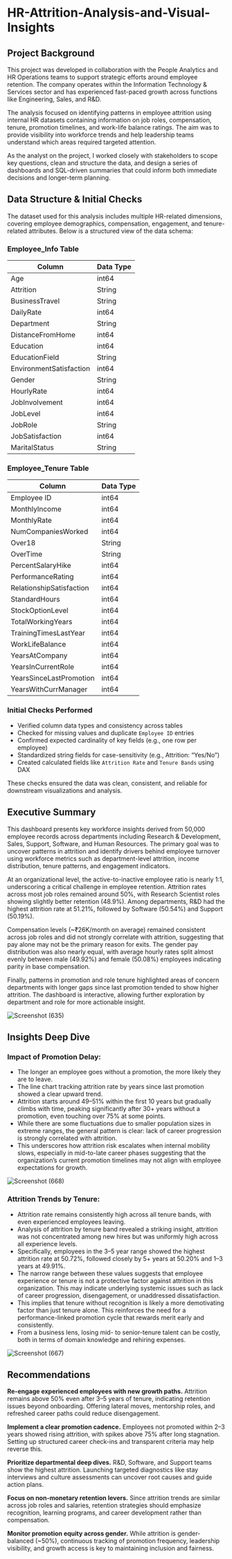 # HR-Attrition-Analysis-and-Visual-Insights
## Project Background
This project was developed in collaboration with the People Analytics and HR Operations teams to support strategic efforts around employee retention. The company operates within the Information Technology & Services sector and has experienced fast-paced growth across functions like Engineering, Sales, and R&D.

The analysis focused on identifying patterns in employee attrition using internal HR datasets containing information on job roles, compensation, tenure, promotion timelines, and work-life balance ratings. The aim was to provide visibility into workforce trends and help leadership teams understand which areas required targeted attention.

As the analyst on the project, I worked closely with stakeholders to scope key questions, clean and structure the data, and design a series of dashboards and SQL-driven summaries that could inform both immediate decisions and longer-term planning.
 
##  Data Structure & Initial Checks
The dataset used for this analysis includes multiple HR-related dimensions, covering employee demographics, compensation, engagement, and tenure-related attributes. Below is a structured view of the data schema:

###  Employee_Info Table

| Column               | Data Type |    
|----------------------|-----------|
| Age                  | int64     |
| Attrition            | String    |
| BusinessTravel       | String    |
| DailyRate            | int64     |
| Department           | String    |
| DistanceFromHome     | int64     |
| Education            | int64     |
| EducationField       | String    |
| EnvironmentSatisfaction | int64  |
| Gender               | String    |
| HourlyRate           | int64     |
| JobInvolvement       | int64     |
| JobLevel             | int64     |
| JobRole              | String    |
| JobSatisfaction      | int64     |
| MaritalStatus        | String    |


###  Employee_Tenure Table

| Column                   | Data Type |
|--------------------------|-----------|
| Employee ID              | int64     |
| MonthlyIncome            | int64     |
| MonthlyRate              | int64     |
| NumCompaniesWorked       | int64     |
| Over18                   | String    |
| OverTime                 | String    |
| PercentSalaryHike        | int64     |
| PerformanceRating        | int64     |
| RelationshipSatisfaction | int64     |
| StandardHours            | int64     |
| StockOptionLevel         | int64     |
| TotalWorkingYears        | int64     |
| TrainingTimesLastYear    | int64     |
| WorkLifeBalance          | int64     |
| YearsAtCompany           | int64     |
| YearsInCurrentRole       | int64     |
| YearsSinceLastPromotion  | int64     |
| YearsWithCurrManager     | int64     |



###  Initial Checks Performed

- Verified column data types and consistency across tables  
- Checked for missing values and duplicate `Employee ID` entries  
- Confirmed expected cardinality of key fields (e.g., one row per employee)  
- Standardized string fields for case-sensitivity (e.g., Attrition: “Yes/No”)  
- Created calculated fields like `Attrition Rate` and `Tenure Bands` using DAX  

These checks ensured the data was clean, consistent, and reliable for downstream visualizations and analysis.


## Executive Summary
This dashboard presents key workforce insights derived from 50,000 employee records across departments including Research & Development, Sales, Support, Software, and Human Resources. The primary goal was to uncover patterns in attrition and identify drivers behind employee turnover using workforce metrics such as department-level attrition, income distribution, tenure patterns, and engagement indicators.

At an organizational level, the active-to-inactive employee ratio is nearly 1:1, underscoring a critical challenge in employee retention. Attrition rates across most job roles remained around 50%, with Research Scientist roles showing slightly better retention (48.9%). Among departments, R&D had the highest attrition rate at 51.21%, followed by Software (50.54%) and Support (50.19%).

Compensation levels (~₹26K/month on average) remained consistent across job roles and did not strongly correlate with attrition, suggesting that pay alone may not be the primary reason for exits. The gender pay distribution was also nearly equal, with average hourly rates split almost evenly between male (49.92%) and female (50.08%) employees indicating parity in base compensation.

Finally, patterns in promotion and role tenure highlighted areas of concern departments with longer gaps since last promotion tended to show higher attrition. The dashboard is interactive, allowing further exploration by department and role for more actionable insight.


![Screenshot (635)](https://github.com/user-attachments/assets/b0dc21f0-3eca-4119-a675-3c7057f17085)


## Insights Deep Dive
### Impact of Promotion Delay:
- The longer an employee goes without a promotion, the more likely they are to leave.
-	The line chart tracking attrition rate by years since last promotion showed a clear upward trend.
-	Attrition starts around 49–51% within the first 10 years but gradually climbs with time, peaking significantly after 30+ years without a promotion, even touching over 75% at some points.
-	While there are some fluctuations due to smaller population sizes in extreme ranges, the general pattern is clear: lack of career progression is strongly correlated with attrition.
-	 This underscores how attrition risk escalates when internal mobility slows, especially in mid-to-late career phases suggesting that the organization’s current promotion timelines may not align with employee expectations for growth.

![Screenshot (668)](https://github.com/user-attachments/assets/052ac984-f65e-4415-a0ae-d1805b1924fc)


### Attrition Trends by Tenure:
 - Attrition rate remains consistently high across all tenure bands, with even experienced employees leaving.
- Analysis of attrition by tenure band revealed a striking insight, attrition was not concentrated among new hires but was uniformly high across all experience levels.
-	Specifically, employees in the 3–5 year range showed the highest attrition rate at 50.72%, followed closely by 5+ years at 50.20% and 1–3 years at 49.91%.
-	The narrow range between these values suggests that employee experience or tenure is not a protective factor against attrition in this organization. This may indicate underlying systemic issues such as lack of career progression, disengagement, or unaddressed dissatisfaction.
-	This implies that tenure without recognition is likely a more demotivating factor than just tenure alone.	This reinforces the need for a performance-linked promotion cycle that rewards merit early and consistently.
-	From a business lens, losing mid- to senior-tenure talent can be costly, both in terms of domain knowledge and rehiring expenses. 

![Screenshot (667)](https://github.com/user-attachments/assets/be52fbc8-b070-4ee8-b949-d6c3321d0b28)

## Recommendations
**Re-engage experienced employees with new growth paths.**
Attrition remains above 50% even after 3–5 years of tenure, indicating retention issues beyond onboarding. Offering lateral moves, mentorship roles, and refreshed career paths could reduce disengagement.

**Implement a clear promotion cadence.**
Employees not promoted within 2–3 years showed rising attrition, with spikes above 75% after long stagnation. Setting up structured career check-ins and transparent criteria may help reverse this.

**Prioritize departmental deep dives.**
R&D, Software, and Support teams show the highest attrition. Launching targeted diagnostics like stay interviews and culture assessments can uncover root causes and guide action plans.

**Focus on non-monetary retention levers.**
Since attrition trends are similar across job roles and salaries, retention strategies should emphasize recognition, learning programs, and career development rather than compensation.

**Monitor promotion equity across gender.**
While attrition is gender-balanced (~50%), continuous tracking of promotion frequency, leadership visibility, and growth access is key to maintaining inclusion and fairness.






